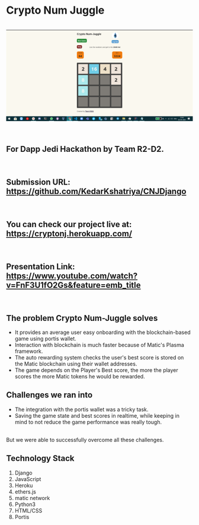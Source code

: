 # Crypto Num Juggle 


<p align="center">
<br>
<img src="images/dash.png" width=1000  >
</p>
<br>

## For Dapp Jedi Hackathon by Team R2-D2. 
<br>

## Submission URL: https://github.com/KedarKshatriya/CNJDjango
<br>

## You can check our project live at: https://cryptonj.herokuapp.com/
<br>

## Presentation Link: https://www.youtube.com/watch?v=FnF3U1fO2Gs&feature=emb_title

<br>

## The problem Crypto Num-Juggle solves
* It provides an average user easy onboarding with the blockchain-based game using portis wallet. 
* Interaction with blockchain is much faster because of Matic's Plasma framework.
* The auto rewarding system checks the user's best score is stored on the Matic blockchain using their wallet addresses. 
* The game depends on the Player's  Best score, the more the player scores the more Matic tokens he would be rewarded.


## Challenges we ran into
* The integration with the portis wallet was a tricky task.
* Saving the game state and best scores in realtime, while keeping in mind to not reduce the game performance was really tough.

<br>But we were able to successfully overcome all these challenges.

## Technology Stack 
1. Django
2. JavaScript
3. Heroku
4. ethers.js
5. matic network
6. Python3 
7. HTML/CSS
8. Portis
